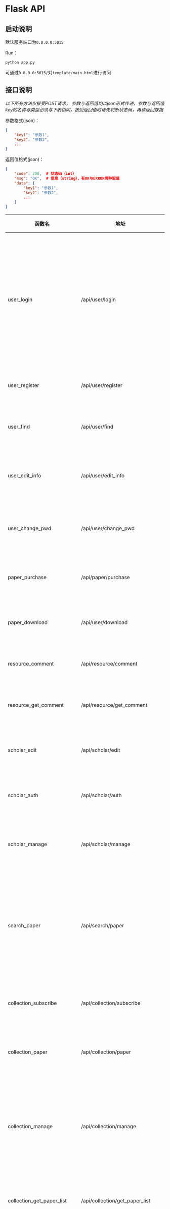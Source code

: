 # Flask API

## 启动说明

默认服务端口为`0.0.0.0:5015`

Run：

```
python app.py
```

可通过`0.0.0.0:5015/`对`template/main.html`进行访问

## 接口说明

*以下所有方法仅接受POST请求， 参数与返回值均以json形式传递，参数与返回值key的名称与类型必须与下表相同，接受返回值时请先判断状态码，再读返回数据*

参数格式(json)：

```json
{
    "key1": "参数1",
    "key2": "参数2",
    ...
}
```

返回值格式(json)：

```json
{
    "code": 200,  # 状态码（int） 
    "msg": "OK",  # 信息（string），有OK与ERROR两种取值
    "data": {
        "key1": "参数1",
        "key2": "参数2", 
        ...
    }
}
```

| 函数名 | 地址 | 参数 | 返回值 | 状态码 |
| --- | --- | --- | --- | --- |
| user_login | /api/user/login | string username <br> string password | int userID | 100-正常 <br> 101-登录时出现其他错误 <br> 102-登录时未找到用户名 <br> 103-登录密码错误 |
| user_register | /api/user/register | string username <br> string password <br> string email | int userID | 100-正常 <br> 104-注册失败 |
| user_find | /api/user/find | int userID | dictionary user | 100-正常 <br> 105-用户查找失败 |
| user_edit_info | /api/user/edit_info | int userID <br> string introduction <br> string organization | bool flag | 100-正常 <br> 106-用户信息编辑失败 |
| user_change_pwd | /api/user/change_pwd | int userID <br> string oldPassword <br> string oldPassword | bool flag | 100-正常 <br> 107-用户修改密码失败 |
| paper_purchase | /api/paper/purchase | int userID <br> int paperID | bool flag | 100-正常 <br> 201-文献购买失败 |
| paper_download | /api/user/download | int paperID | string url | 100-正常 <br> 202-文献下载失败 |
| resource_comment | /api/resource/comment | int userID <br> int resourceID <br> string content | bool flag | 100-正常 <br> 301-评论失败 |
| resource_get_comment | /api/resource/get_comment | int resourceID | list result | 100-正常 <br> 302-获取评论失败 |
| scholar_edit | /api/scholar/edit | int scholarID <br> string name <br> string organization <br> string resourceField | bool flag | 100-正常 <br> 401-编辑学者失败 |
| scholar_auth | /api/scholar/auth | int userID <br> string email | bool flag | 100-正常 <br> 402-学者认证失败 |
| scholar_manage | /api/scholar/manage | int userID <br> int cmd <br> double newPrice | bool flag | 100-正常 <br> 403-资源管理操作失败 |
| search_paper | /api/search/paper | string keyword | list result[{"_id": int, "title": string, "authors": string[], "abstract": string, "publishment": string, "citation": int, "field": string[], "price": double, "fulltextURL": string}, ...] | 100-正常 <br> 501-论文搜索结果为空 |
| collection_subscribe | /api/collection/subscribe | int userID <br> int scholarID <br> bool cmd（关注为True，取关为False） | bool flag | 100-正常 <br> 601-关注/取关失败 |
| collection_paper | /api/collection/paper | int userID <br> int paperListID <br> int cmd（1为添加，0为删除） <br> int paperID | bool flag | 100-正常 <br> 602-添加/收藏文献失败 |
| collection_manage | /api/collection/manage | int userID <br> int paperListID <br> int cmd（1为添加文献列表，2为删除文献列表，3为收藏文献列表） <br> string name（）cmd不为1时，该字段为'' | bool flag | 100-正常 <br> 603-文献管理操作失败 |
| collection_get_paper_list | /api/collection/get_paper_list | int userID <br> int paperListID | list result | 100-正常 <br> 604-获取论文列表失败 |
| collection_get_subscribe_list | /api/collection/get_subscribe_list | int userID | list result | 100-正常 <br> 605-获取订阅列表失败 |


## 状态码汇总

| 状态码 | 说明 |
| --- | --- |
| 0 | Flask错误，请联系xjx进行修复 |
| 100 | 正常 |
| 101 | 登录时出现其他错误 |
| 102 | 登录时未找到用户名 |
| 103 | 登录密码错误 |
| 104 | 用户注册失败 |
| 105 | 用户查找失败 |
| 106 | 用户信息编辑失败 |
| 107 | 用户修改密码失败 |
| 201 | 文献购买失败 |
| 202 | 文献下载失败 |
| 301 | 评论失败 |
| 302 | 获取评论失败 |
| 401 | 编辑学者失败 |
| 402 | 学者认证失败 |
| 403 | 资源管理操作失败 |
| 501 | 论文搜索结果为空 |
| 601 | 关注/取关失败 |
| 602 | 添加/收藏文献失败 |
| 603 | 文献管理操作失败 |
| 604 | 获取论文列表失败 |
| 605 | 获取订阅列表失败 |
